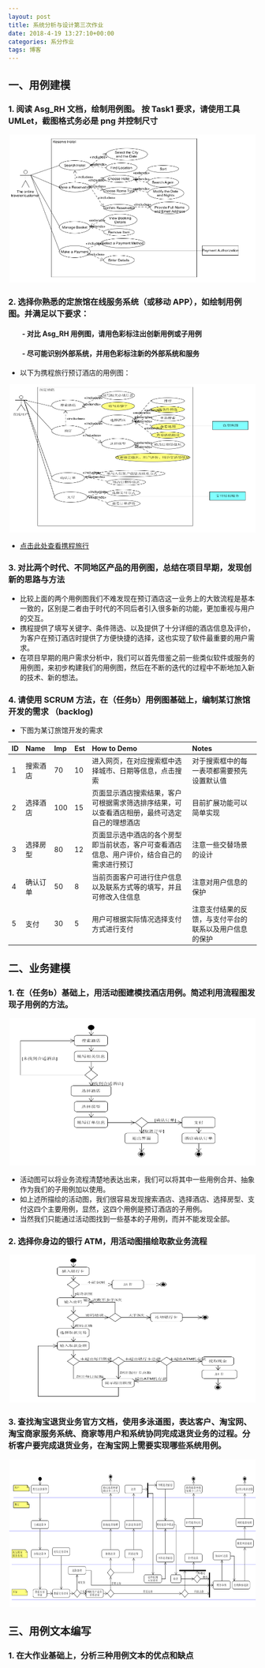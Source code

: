 ```yaml
---
layout: post
title: 系统分析与设计第三次作业
date: 2018-4-19 13:27:10+00:00
categories: 系分作业
tags: 博客
---
```


## 一、用例建模
### 1.  阅读 Asg_RH 文档，绘制用例图。 按 Task1 要求，请使用工具 UMLet，截图格式务必是 png 并控制尺寸

<div align="center"><img width="500" height="300" src="https://github.com/south270/south270.github.io/blob/master/image/h3/1.png?raw=true"></div>

### 2. 选择你熟悉的定旅馆在线服务系统（或移动 APP），如绘制用例图。并满足以下要求：
#### 　　- 对比 Asg_RH 用例图，请用色彩标注出创新用例或子用例
#### 　　- 尽可能识别外部系统，并用色彩标注新的外部系统和服务

- 以下为携程旅行预订酒店的用例图：
<div align="center">
<img width="500" height="300" src="https://github.com/south270/south270.github.io/blob/master/image/h3/2.png?raw=true" >
</div>

- [点击此处查看携程旅行](http://hotels.ctrip.com/)

### 3. 对比两个时代、不同地区产品的用例图，总结在项目早期，发现创新的思路与方法

- 比较上面的两个用例图我们不难发现在预订酒店这一业务上的大致流程是基本一致的，区别是二者由于时代的不同后者引入很多新的功能，更加重视与用户的交互。
- 携程提供了填写关键字、条件筛选、以及提供了十分详细的酒店信息及评价，为客户在预订酒店时提供了方便快捷的选择，这也实现了软件最重要的用户需求。
- 在项目早期的用户需求分析中，我们可以首先借鉴之前一些类似软件或服务的用例图，来初步构建我们的用例图，然后在不断的迭代的过程中不断地加入新的技术、新的想法。

### 4. 请使用 SCRUM 方法，在（任务b）用例图基础上，编制某订旅馆开发的需求 （backlog)
- 下图为某订旅馆开发的需求

| ID | Name | Imp | Est | How to Demo | Notes |
| :------- | :------- | :------- | :------- | :------- | :------- |
| 1 | 搜索酒店 | 70 | 10| 进入网页，在对应搜索框中选择城市、日期等信息，点击搜索| 对于搜索框中的每一表项都需要预先设置默认值|
| 2 | 选择酒店 | 100 | 15| 页面显示酒店搜索结果，客户可根据需求筛选排序结果，可以查看酒店相册，最终可选定自己的理想酒店| 目前扩展功能可以简单实现|
| 3 | 选择房型 | 80 | 12| 页面显示选中酒店的各个房型即当前状态，客户可查看酒店信息、用户评价，结合自己的需求进行预订| 注意一些交替场景的设计|
| 4 | 确认订单 | 50 | 8 | 当前页面客户可进行住户信息以及联系方式等的填写，并且可修改入住信息| 注意对用户信息的保护|
| 5 | 支付     | 30 | 5 | 用户可根据实际情况选择支付方式进行支付 | 注意支付结果的反馈，与支付平台的联系以及用户信息的保护|

## 二、业务建模
### 1.  在（任务b）基础上，用活动图建模找酒店用例。简述利用流程图发现子用例的方法。

<div align="center"><img width="500" height="300" src="https://github.com/south270/south270.github.io/blob/master/image/h3/3.png?raw=true"></div>

- 活动图可以将业务流程清楚地表达出来，我们可以将其中一些用例合并、抽象作为我们的子用例加以使用。
- 如上述所描绘的活动图，我们很容易发现搜索酒店、选择酒店、选择房型、支付这四个主要用例，显然，这四个用例是预订酒店的子用例。
- 当然我们只能通过活动图找到一些基本的子用例，而并不能发现全部。
### 2. 选择你身边的银行 ATM，用活动图描绘取款业务流程

<div align="center"><img width="500" height="300" src="https://github.com/south270/south270.github.io/blob/master/image/h3/4.png?raw=true"></div>

### 3. 查找淘宝退货业务官方文档，使用多泳道图，表达客户、淘宝网、淘宝商家服务系统、商家等用户和系统协同完成退货业务的过程。分析客户要完成退货业务，在淘宝网上需要实现哪些系统用例。

<div align="center"><img width="500" height="300" src="https://github.com/south270/south270.github.io/blob/master/image/h3/5.png?raw=true"></div>

## 三、用例文本编写
### 1. 在大作业基础上，分析三种用例文本的优点和缺点
